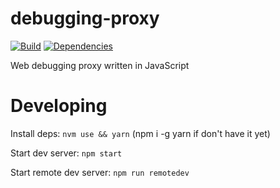 # debugging-proxy

[![Build][travis-image]][travis-url] [![Dependencies][deps-status-image]][deps-status-url]

Web debugging proxy written in JavaScript

# Developing

Install deps: `nvm use && yarn` (npm i -g yarn if don't have it yet)

Start dev server: `npm start`

Start remote dev server: `npm run remotedev`

[travis-image]: https://travis-ci.org/evgeny-myasishchev/debugging-proxy.svg?branch=master

[travis-url]: https://travis-ci.org/evgeny-myasishchev/debugging-proxy

[deps-status-image]: https://david-dm.org/evgeny-myasishchev/debugging-proxy/status.svg

[deps-status-url]: https://david-dm.org/evgeny-myasishchev/debugging-proxy
